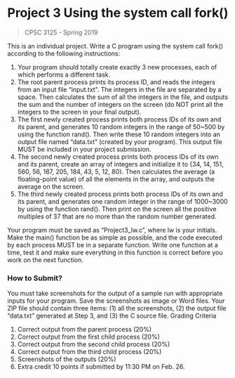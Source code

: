 # Project 3 Using the system call fork()
> CPSC 3125 - Spring 2019

This is an individual project. Write a C program using the system call fork() according to the following instructions: 

1.	Your program should totally create exactly 3 new processes, each of which performs a different task.
2.	The root parent process prints its process ID, and reads the integers from an input file “input.txt”. The integers in the file are separated by a space. Then calculates the sum of all the integers in the file, and outputs the sum and the number of integers on the screen (do NOT print all the integers to the screen in your final output).
3.	The first newly created process prints both process IDs of its own and its parent, and generates 10 random integers in the range of 50~500 by using the function rand(). Then write these 10 random integers into an output file named “data.txt” (created by your program). This output file MUST be included in your project submission.
4.	The second newly created process prints both process IDs of its own and its parent, create an array of integers and initialize it to {34, 14, 151, 560, 56, 187, 205, 184, 43, 5, 12, 80}. Then calculates the average (a floating-point value) of all the elements in the array, and outputs the average on the screen.
5.	The third newly created process prints both process IDs of its own and its parent, and generates one random integer in the range of 1000~3000 by using the function rand(). Then print on the screen all the positive multiples of 37 that are no more than the random number generated.

Your program must be saved as “Project3_lw.c”, where lw is your initials. Make the main() function be as simple as possible, and the code executed by each process MUST be in a separate function. Write one function at a time, test it and make sure everything in this function is correct before you work on the next function.

### How to Submit?
You must take screenshots for the output of a sample run with appropriate inputs for your program. Save the screenshots as image or Word files. Your ZIP file should contain three items: (1) all the screenshots, (2) the output file “data.txt” generated at Step 3, and (3) the C source file.
Grading Criteria
1.	Correct output from the parent process (20%)
2.	Correct output from the first child process (20%)
3.	Correct output from the second child process (20%)
4.	Correct output from the third child process (20%)
5.	Screenshots of the outputs (20%)
6.	Extra credit 10 points if submitted by 11:30 PM on Feb. 26.
